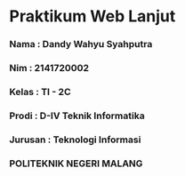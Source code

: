 # Praktikum Web Lanjut
### Nama  : Dandy Wahyu Syahputra
### Nim   : 2141720002
### Kelas : TI - 2C
### Prodi : D-IV Teknik Informatika
### Jurusan : Teknologi Informasi
### POLITEKNIK NEGERI MALANG
